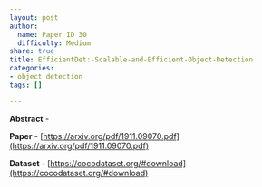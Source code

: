 ```yaml
---
layout: post
author:
  name: Paper ID 30
  difficulty: Medium
share: true
title: EfficientDet:-Scalable-and-Efficient-Object-Detection
categories:
- object detection
tags: []

---
```

**Abstract** - 

**Paper** - [https://arxiv.org/pdf/1911.09070.pdf](https://arxiv.org/pdf/1911.09070.pdf)

**Dataset -** [https://cocodataset.org/#download](https://cocodataset.org/#download)
    